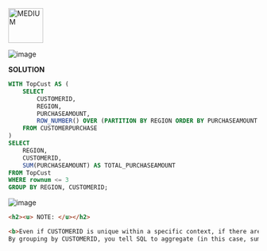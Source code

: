 <img src="https://img.shields.io/badge/MEDIUM-orange" alt="MEDIUM" width="70">

![image](https://github.com/user-attachments/assets/71c23611-e6a8-4f46-8728-091c1ec030e9)

**SOLUTION**
```SQL
WITH TopCust AS ( 
    SELECT 
        CUSTOMERID, 
        REGION, 
        PURCHASEAMOUNT,
        ROW_NUMBER() OVER (PARTITION BY REGION ORDER BY PURCHASEAMOUNT DESC) AS rownum
    FROM CUSTOMERPURCHASE
)
SELECT 
    REGION, 
    CUSTOMERID, 
    SUM(PURCHASEAMOUNT) AS TOTAL_PURCHASEAMOUNT
FROM TopCust
WHERE rownum <= 3
GROUP BY REGION, CUSTOMERID;
```

![image](https://github.com/user-attachments/assets/caaa9817-a04b-4066-8fd9-ae8e0531aa95)

```html
<h2><u> NOTE: </u></h2>

<b>Even if CUSTOMERID is unique within a specific context, if there are multiple purchase records for the same customer (for example, a customer can make multiple purchases over time), then those rows are not automatically aggregated by default.
By grouping by CUSTOMERID, you tell SQL to aggregate (in this case, sum) all the purchase amounts for each customer, rather than treating each purchase record as a separate entity.</b>
```
